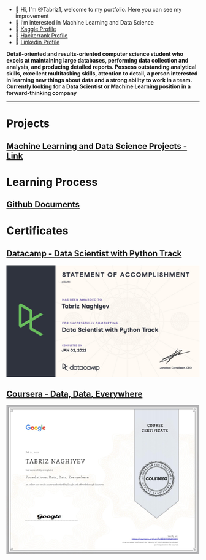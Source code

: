 - 👋 Hi, I’m @Tabriz1, welcome to my portfolio. Here you can see my improvement
- 👀 I’m interested in Machine Learning and Data Science
- 📌 [Kaggle Profile](https://www.kaggle.com/tabriznagiyev)
- 📌 [Hackerrank Profile](https://www.hackerrank.com/tabriznagiyev)
- 📌 [Linkedin Profile](www.linkedin.com/in/tabriznaghiyev)

**Detail-oriented and results-oriented computer science student who excels at maintaining large databases, performing data collection and analysis, and producing detailed reports. Possess outstanding analytical skills, excellent multitasking skills, attention to detail, a person interested in learning new things about data and a strong ability to work in a team. Currently looking for a Data Scientist or Machine Learning position in a forward-thinking company**

---

# Projects
## [Machine Learning and Data Science Projects - Link](https://tabriz1.github.io/Portfolio_ML/)

# Learning Process
## [Github Documents](https://github.com/Tabriz1/Learning-ML)

# Certificates
## [Datacamp - Data Scientist with Python Track](https://www.datacamp.com/statement-of-accomplishment/track/4f58b950ce50549bd79745f785a7e8b180cff990)
![Accomplishment](/images/certificate1024_1.jpg)
## [Coursera - Data, Data, Everywhere](https://coursera.org/share/bfd15783e47a0e741f16f676b34803bd)
![Course certificate](/images/Coursera1.jpg)
